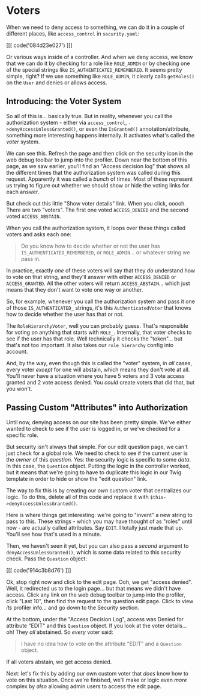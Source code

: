 # Voters

When we need to deny access to something, we can do it in a couple of different
places, like `access_control` in `security.yaml`:

[[[ code('084d23e027') ]]]

Or various ways inside of a controller. And when we deny access, we know that
we can do it by checking for a role like `ROLE_ADMIN` or by checking one of
the special strings like `IS_AUTHENTICATED_REMEMBERED`. It seems pretty simple,
right? If we use something like `ROLE_ADMIN`, it clearly calls `getRoles()`
on the `User` and denies or allows access.

## Introducing: the Voter System

So all of this is... basically true. But in reality, whenever you call the authorization
system - either via  `access_control`, `->denyAccessUnlessGranted()`, or even the
`IsGranted()` annotation/attribute, something more interesting happens internally.
It activates what's called the *voter* system.

We can see this. Refresh the page and then click on the security icon in the web
debug toolbar to jump into the profiler. Down near the bottom of this page,
as we saw earlier, you'll find an "Access decision log" that shows all the
different times that the authorization system was called during this request.
Apparently it was called a *bunch* of times. Most of these represent us trying
to figure out whether we should show or hide the voting links for each answer.

But check out this little "Show voter details" link. When you click, ooooh.
There are two "voters". The first one voted `ACCESS_DENIED` and the second voted
`ACCESS_ABSTAIN`.

When you call the authorization system, it loops over these things called
voters and asks each one:

> Do you know how to decide whether or not the user has `IS_AUTHENTICATED_REMEMBERED`,
> or `ROLE_ADMIN`... or whatever string we pass in.

In practice, exactly *one* of these voters will say that they *do* understand how
to vote on that string, and they'll answer with either `ACCESS_DENIED` or
`ACCESS_GRANTED`. All the other voters will return `ACCESS_ABSTAIN`... which just
means that they don't want to vote one way or another.

So, for example, whenever you call the authorization system and pass it one of
those `IS_AUTHENTICATED_` strings, it's this `AuthenticatedVoter` that knows how
to decide whether the user has that or not.

The `RoleHierarchyVoter`, well you can probably guess. That's responsible for voting
on anything that starts with `ROLE_`. Internally, that voter checks to see if the
user has that role. Well technically it checks the "token"... but that's not too
important. It also takes our `role_hierarchy` config into account.

And, by the way, even though this is called the "voter" system, in *all* cases,
every voter *except* for one will abstain, which means they don't vote at all.
You'll never have a situation where you have 5 voters and 3 vote access granted
and 2 vote access denied. You *could* create voters that did that, but you won't.

## Passing Custom "Attributes" into Authorization

Until now, denying access on our site has been pretty simple. We've either wanted
to check to see if the user is logged in, or we've checked for a specific role.

But security isn't always that simple. For our edit question page, we can't just
check for a global role. We need to check to see if the current user is the *owner*
of this *question*. Yes: the security logic is specific to some *data*. In this
case, the `Question` object. Putting the logic in the controller worked, but it
means that we're going to have to duplicate this logic in our Twig template in
order to hide or show the "edit question" link.

The way to fix this is by creating our *own* custom voter that centralizes our logic.
To do this, delete all of this code and replace it with
`$this->denyAccessUnlessGranted()`.

Here is where things get interesting: we're going to "invent" a new string to
pass to this. These strings - which you may have thought of as "roles" until now -
are actually called attributes. Say `EDIT`. I totally just made that up. You'll
see how that's used in a minute.

Then, we haven't seen it yet, but you can also pass a *second* argument to
`denyAccessUnlessGranted()`, which is some data related to this security check.
Pass the `Question` object:

[[[ code('914c3b8d76') ]]]

Ok, stop right now and click to the edit page. Ooh, we get "access denied". Well,
it redirected us to the login page... but that means we didn't have access. Click
any link on the web debug toolbar to jump into the profiler, click "Last 10", then
find the request to the question edit page. Click to view *its* profiler info...
and go down to the Security section.

At the bottom, under the "Access Decision Log", access was Denied for attribute
"EDIT" and this `Question` object. If you look at the voter details... oh! They
*all* abstained. So *every* voter said:

> I have no idea how to vote on the attribute "EDIT" and a `Question` object.

If all voters abstain, we get access denied.

Next: let's fix this by adding our own custom voter that *does* know how to vote
on this situation. Once we're finished, we'll make or logic even *more* complex
by *also* allowing admin users to access the edit page.
